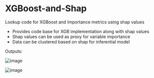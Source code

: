 # XGBoost-and-Shap
Lookup code for XGBoost and Importance metrics using shap values

- Provides code base for XGB implementation along with shap values
- Shap values can be used as proxy for variable importance
- Data can be clustered based on shap for inferential model

Outputs:

![image](https://user-images.githubusercontent.com/8051156/77879684-ee455180-7228-11ea-8f74-c090d1406806.png)

![image](https://user-images.githubusercontent.com/8051156/77879712-02894e80-7229-11ea-94c4-24b50ea169de.png)
